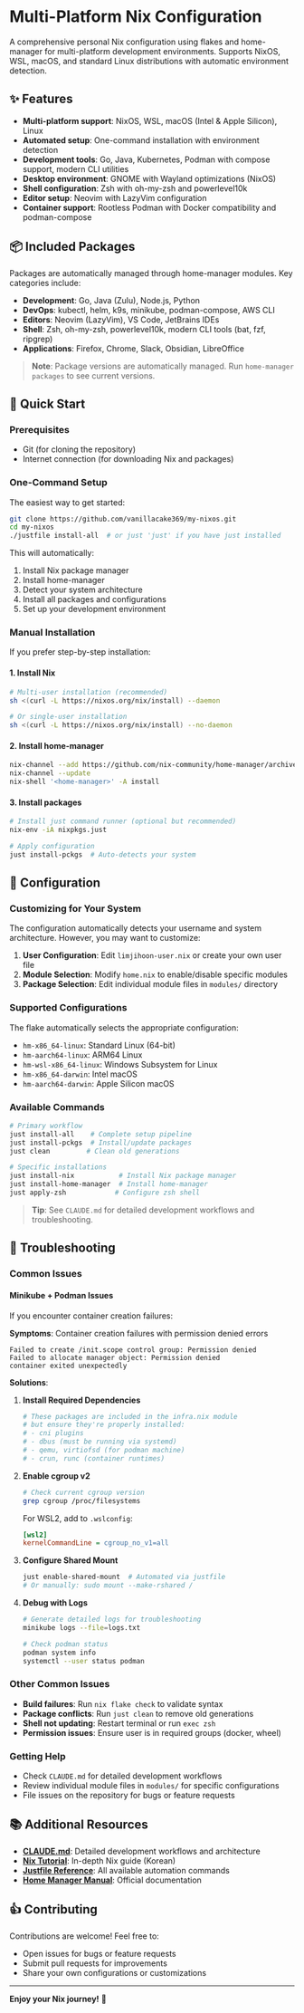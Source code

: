 # Multi-Platform Nix Configuration

A comprehensive personal Nix configuration using flakes and home-manager for multi-platform development environments. 
Supports NixOS, WSL, macOS, and standard Linux distributions with automatic environment detection.

## ✨ Features

- **Multi-platform support**: NixOS, WSL, macOS (Intel & Apple Silicon), Linux
- **Automated setup**: One-command installation with environment detection
- **Development tools**: Go, Java, Kubernetes, Podman with compose support, modern CLI utilities
- **Desktop environment**: GNOME with Wayland optimizations (NixOS)
- **Shell configuration**: Zsh with oh-my-zsh and powerlevel10k
- **Editor setup**: Neovim with LazyVim configuration
- **Container support**: Rootless Podman with Docker compatibility and podman-compose

## 📦 Included Packages

Packages are automatically managed through home-manager modules. Key categories include:

- **Development**: Go, Java (Zulu), Node.js, Python
- **DevOps**: kubectl, helm, k9s, minikube, podman-compose, AWS CLI
- **Editors**: Neovim (LazyVim), VS Code, JetBrains IDEs
- **Shell**: Zsh, oh-my-zsh, powerlevel10k, modern CLI tools (bat, fzf, ripgrep)
- **Applications**: Firefox, Chrome, Slack, Obsidian, LibreOffice

> **Note**: Package versions are automatically managed. Run `home-manager packages` to see current versions.

## 🚀 Quick Start

### Prerequisites

- Git (for cloning the repository)
- Internet connection (for downloading Nix and packages)

### One-Command Setup

The easiest way to get started:

```bash
git clone https://github.com/vanillacake369/my-nixos.git
cd my-nixos
./justfile install-all  # or just 'just' if you have just installed
```

This will automatically:
1. Install Nix package manager
2. Install home-manager 
3. Detect your system architecture
4. Install all packages and configurations
5. Set up your development environment

### Manual Installation

If you prefer step-by-step installation:

#### 1. Install Nix

```bash
# Multi-user installation (recommended)
sh <(curl -L https://nixos.org/nix/install) --daemon

# Or single-user installation
sh <(curl -L https://nixos.org/nix/install) --no-daemon
```

#### 2. Install home-manager

```bash
nix-channel --add https://github.com/nix-community/home-manager/archive/master.tar.gz home-manager
nix-channel --update
nix-shell '<home-manager>' -A install
```

#### 3. Install packages

```bash
# Install just command runner (optional but recommended)
nix-env -iA nixpkgs.just

# Apply configuration
just install-pckgs  # Auto-detects your system
```


## 🔧 Configuration

### Customizing for Your System

The configuration automatically detects your username and system architecture. However, you may want to customize:

1. **User Configuration**: Edit `limjihoon-user.nix` or create your own user file
2. **Module Selection**: Modify `home.nix` to enable/disable specific modules
3. **Package Selection**: Edit individual module files in `modules/` directory

### Supported Configurations

The flake automatically selects the appropriate configuration:

- `hm-x86_64-linux`: Standard Linux (64-bit)
- `hm-aarch64-linux`: ARM64 Linux
- `hm-wsl-x86_64-linux`: Windows Subsystem for Linux  
- `hm-x86_64-darwin`: Intel macOS
- `hm-aarch64-darwin`: Apple Silicon macOS

### Available Commands

```bash
# Primary workflow
just install-all    # Complete setup pipeline
just install-pckgs  # Install/update packages
just clean         # Clean old generations

# Specific installations
just install-nix           # Install Nix package manager
just install-home-manager  # Install home-manager
just apply-zsh            # Configure zsh shell
```

> **Tip**: See `CLAUDE.md` for detailed development workflows and troubleshooting.



## 🐛 Troubleshooting

### Common Issues

#### Minikube + Podman Issues

If you encounter container creation failures:

**Symptoms**: Container creation failures with permission denied errors

```
Failed to create /init.scope control group: Permission denied
Failed to allocate manager object: Permission denied
container exited unexpectedly
```

**Solutions**:

1. **Install Required Dependencies**
   
   ```bash
   # These packages are included in the infra.nix module
   # but ensure they're properly installed:
   # - cni plugins
   # - dbus (must be running via systemd)
   # - qemu, virtiofsd (for podman machine)
   # - crun, runc (container runtimes)
   ```

2. **Enable cgroup v2**
   
   ```bash
   # Check current cgroup version
   grep cgroup /proc/filesystems
   ```
   
   For WSL2, add to `.wslconfig`:
   ```ini
   [wsl2]
   kernelCommandLine = cgroup_no_v1=all
   ```

3. **Configure Shared Mount**
   
   ```bash
   just enable-shared-mount  # Automated via justfile
   # Or manually: sudo mount --make-rshared /
   ```

4. **Debug with Logs**
   
   ```bash
   # Generate detailed logs for troubleshooting
   minikube logs --file=logs.txt
   
   # Check podman status
   podman system info
   systemctl --user status podman
   ```

### Other Common Issues

- **Build failures**: Run `nix flake check` to validate syntax
- **Package conflicts**: Run `just clean` to remove old generations
- **Shell not updating**: Restart terminal or run `exec zsh`
- **Permission issues**: Ensure user is in required groups (docker, wheel)

### Getting Help

- Check `CLAUDE.md` for detailed development workflows
- Review individual module files in `modules/` for specific configurations
- File issues on the repository for bugs or feature requests


## 📚 Additional Resources

- **[CLAUDE.md](./CLAUDE.md)**: Detailed development workflows and architecture
- **[Nix Tutorial](https://velog.io/@vanillacake369/Nix-Tutorial)**: In-depth Nix guide (Korean)
- **[Justfile Reference](./justfile)**: All available automation commands
- **[Home Manager Manual](https://nix-community.github.io/home-manager/)**: Official documentation

## 👍 Contributing

Contributions are welcome! Feel free to:

- Open issues for bugs or feature requests
- Submit pull requests for improvements
- Share your own configurations or customizations

---

**Enjoy your Nix journey!** 🎉
